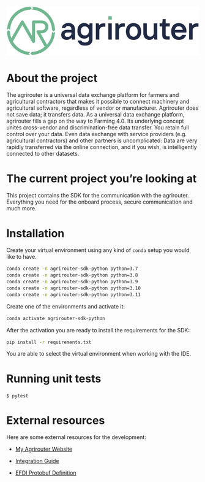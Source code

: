 ![agrirouter logo](./assets/images/agrirouter.svg)

# About the project

The agrirouter is a universal data exchange platform for farmers and
agricultural contractors that makes it possible to connect machinery
and agricultural software, regardless of vendor or manufacturer.
Agrirouter does not save data; it transfers data. As a universal data
exchange platform, agrirouter fills a gap on the way to Farming 4.0.
Its underlying concept unites cross-vendor and discrimination-free
data transfer. You retain full control over your data. Even data
exchange with service providers (e.g. agricultural contractors) and
other partners is uncomplicated: Data are very rapidly transferred via
the online connection, and if you wish, is intelligently connected to
other datasets.

# The current project you’re looking at

This project contains the SDK for the communication with the agrirouter.
Everything you need for the onboard process, secure communication and
much more.

# Installation

Create your virtual environment using any kind of `conda` setup you
would like to have.

``` bash
conda create -n agrirouter-sdk-python python=3.7
conda create -n agrirouter-sdk-python python=3.8
conda create -n agrirouter-sdk-python python=3.9
conda create -n agrirouter-sdk-python python=3.10
conda create -n agrirouter-sdk-python python=3.11
```

Create one of the environments and activate it:

``` bash
conda activate agrirouter-sdk-python
```

After the activation you are ready to install the requirements for the
SDK:

``` bash
pip install -r requirements.txt
```

You are able to select the virtual environment when working with the
IDE.

# Running unit tests

`$ pytest`

# External resources

Here are some external resources for the development:

- [My Agrirouter Website](https://my-agrirouter.com)

- [Integration
  Guide](https://github.com/DKE-Data/agrirouter-interface-documentation)

- [EFDI Protobuf Definition](https://www.aef-online.org)